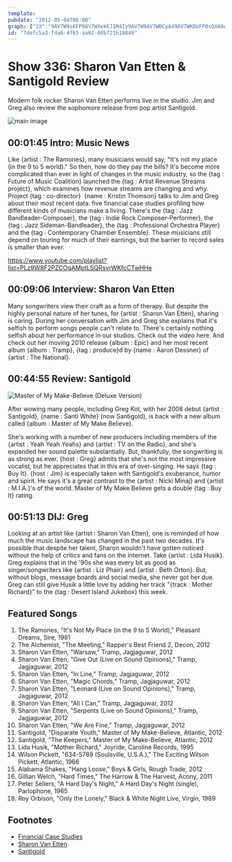 ```yaml
---
template: 
pubdate: "2012-05-04T00:00"
graph: {"2X":"9AV7W9sKFP9AV7WXekEJ1M4Iy9AV7W9AV7WBCyA49AV7WKDUFP0sQXA9AV7W9AV7WuWxTYfhsiouWxTY","F6":"Lv1hgYsW9uBM52yLv1hgWkbBZYsW9uWkbBZmR7KFmR7KFtfD3T","22V":"BBtjjPrWSZ97qipBBtjj97qipBHm1G97qipX6cfd","2DD":"Ezk8AlRyGi"}
id: "7defc5a3-fda6-4f65-aa02-68b721b18846"
---
```






# Show 336: Sharon Van Etten & Santigold Review

Modern folk rocker Sharon Van Etten performs live in the studio. Jim and Greg also review the sophomore release from pop artist Santigold.

![main image](https://static.soundopinions.org/images/2012/sve.jpg)



## 00:01:45 Intro: Music News

Like {artist : The Ramones}, many musicians would say, "It's not my place (in the 9 to 5 world)." So then, how do they pay the bills? It's become more complicated than ever in light of changes in the music industry, so the {tag : Future of Music Coalition} launched the {tag : Artist Revenue Streams project}, which examines how revenue streams are changing and why. Project {tag : co-director}  {name : Kristin Thomson} talks to Jim and Greg about their most recent data: five financial case studies profiling how different kinds of musicians make a living. There's the {tag : Jazz Bandleader-Composer}, the {tag : Indie Rock Composer-Performer}, the {tag : Jazz Sideman-Bandleader}, the {tag : Professional Orchestra Player} and the {tag : Contemporary Chamber Ensemble}. These musicians still depend on touring for much of their earnings, but the barrier to record sales is smaller than ever.

https://www.youtube.com/playlist?list=PLz9W8F2PZCOqAMptLSQRsvrWKfcCTwHHe



## 00:09:06 Interview: Sharon Van Etten

Many songwriters view their craft as a form of therapy. But despite the highly personal nature of her tunes, for {artist : Sharon Van Etten}, sharing is caring. During her conversation with Jim and Greg she explains that it's selfish to perform songs people can't relate to. There's certainly nothing selfish about her performance in our studios. Check out the video here. And check out her moving 2010 release {album : Epic} and her most recent album {album : Tramp}, {tag : produce}d by {name : Aaron Dessner} of {artist : The National}.



## 00:44:55 Review: Santigold

![Master of My Make-Believe (Deluxe Version)](https://static.soundopinions.org/assets/336/22V0.jpg)

After wowing many people, including Greg Kot, with her 2008 debut {artist : Santigold}, {name : Santi White} (now Santigold), is back with a new album called {album : Master of My Make Believe}.

She's working with a number of new producers including members of the {artist : Yeah Yeah Yeahs} and {artist : TV on the Radio}, and she's expanded her sound palette substantially. But, thankfully, the songwriting is as strong as ever. {host : Greg} admits that she's not the most impressive vocalist, but he appreciates that in this era of over-singing. He says {tag : Buy It}. {host : Jim} is especially taken with Santigold's exuberance, humor and spirit. He says it's a great contrast to the {artist : Nicki Minaj} and {artist : M.I.A.}'s of the world. Master of My Make Believe gets a double {tag : Buy It} rating.



## 00:51:13 DIJ: Greg

Looking at an artist like {artist : Sharon Van Etten}, one is reminded of how much the music landscape has changed in the past two decades. It's possible that despite her talent, Sharon wouldn't have gotten noticed without the help of critics and fans on the internet. Take {artist : Lida Husik}. Greg explains that in the '90s she was every bit as good as singer/songwriters like {artist : Liz Phair} and {artist : Beth Orton}. But, without blogs, message boards and social media, she never got her due. Greg can still give Husik a little love by adding her track "{track : Mother Richard}" to the {tag : Desert Island Jukebox} this week.



## Featured Songs

1. The Ramones, "It's Not My Place (in the 9 to 5 World)," Pleasant Dreams, Sire, 1981
2. The Alchemist, "The Meeting," Rapper's Best Friend 2, Decon, 2012
3. Sharon Van Etten, "Warsaw," Tramp, Jagjaguwar, 2012
4. Sharon Van Etten, "Give Out (Live on Sound Opinions)," Tramp, Jagjaguwar, 2012
5. Sharon Van Etten, "In Line," Tramp, Jagjaguwar, 2012
6. Sharon Van Etten, "Magic Chords," Tramp, Jagjaguwar, 2012
7. Sharon Van Etten, "Leonard (Live on Sound Opinions)," Tramp, Jagjaguwar, 2012
8. Sharon Van Etten, "All I Can," Tramp, Jagjaguwar, 2012
9. Sharon Van Etten, "Serpents (Live on Sound Opinions)," Tramp, Jagjaguwar, 2012
10. Sharon Van Etten, "We Are Fine," Tramp, Jagjaguwar, 2012
11. Santigold, "Disparate Youth," Master of My Make-Believe, Atlantic, 2012
12. Santigold, "The Keepers," Master of My Make-Believe, Atlantic, 2012
13. Lida Husik, "Mother Richard," Joyride, Caroline Records, 1995
14. Wilson Pickett, "634-5789 (Soulsville, U.S.A.)," The Exciting Wilson Pickett, Atlantic, 1966
15. Alabama Shakes, "Hang Loose," Boys & Girls, Rough Trade, 2012
16. Gillian Welch, "Hard Times," The Harrow & The Harvest, Acony, 2011
17. Peter Sellers, "A Hard Day's Night," A Hard Day's Night (single), Parlophone, 1965
18. Roy Orbison, "Only the Lonely," Black & White Night Live, Virgin, 1989



## Footnotes

- [Financial Case Studies](http://money.futureofmusic.org/case-studies/)
- [Sharon Van Etten](http://www.sharonvanetten.com/)
- [Santigold](http://www.santigold.com/)